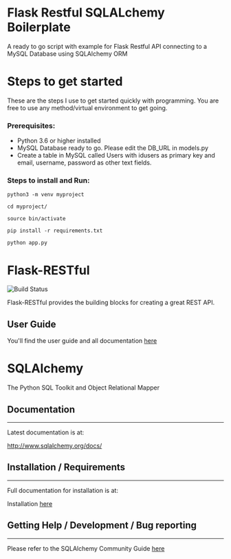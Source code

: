 # Flask Restful SQLALchemy Boilerplate

A ready to go script with example for Flask Restful API connecting to a MySQL Database using SQLAlchemy ORM


# Steps to get started

These are the steps I use to get started quickly with programming. You are free to use any method/virtual environment to get going. 



### Prerequisites: 
- Python 3.6 or higher installed 
- MySQL Database ready to go. Please edit the DB_URL in models.py
- Create a table in MySQL called Users with idusers as primary key and email, username, password as other text fields. 


### Steps to install and Run: 

```
python3 -m venv myproject

cd myproject/

source bin/activate

pip install -r requirements.txt

python app.py

```

# Flask-RESTful

![Build Status](https://travis-ci.org/flask-restful/flask-restful.svg?branch=master)

Flask-RESTful provides the building blocks for creating a great REST API.

## User Guide

You'll find the user guide and all documentation [here](https://flask-restful.readthedocs.io/)


# SQLAlchemy

The Python SQL Toolkit and Object Relational Mapper

## Documentation
-------------

Latest documentation is at:

http://www.sqlalchemy.org/docs/

## Installation / Requirements
---------------------------

Full documentation for installation is at: 

Installation  [here](http://www.sqlalchemy.org/docs/intro.html#installation)

## Getting Help / Development / Bug reporting
------------------------------------------

Please refer to the SQLAlchemy Community Guide [here](http://www.sqlalchemy.org/support.html)
